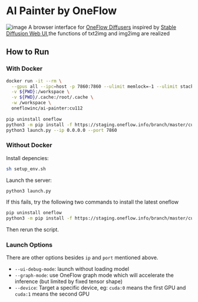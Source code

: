 # AI Painter by OneFlow

![image](https://user-images.githubusercontent.com/76760002/208841976-2b7e1e88-5404-4113-a1e3-02a38e727a9c.png)
A browser interface for [OneFlow Diffusers](https://github.com/Oneflow-Inc/diffusers) inspired by [Stable Diffusion Web UI](https://github.com/AUTOMATIC1111/stable-diffusion-webui),the functions of txt2img and img2img are realized


## How to Run

### With Docker

```bash
docker run -it --rm \
  --gpus all --ipc=host -p 7860:7860 --ulimit memlock=-1 --ulimit stack=67108864 \
  -v ${PWD}:/workspace \
  -v ${PWD}/.cache:/root/.cache \
  -w /workspace \
  oneflowinc/ai-painter:cu112 
  
pip uninstall oneflow
python3 -m pip install -f https://staging.oneflow.info/branch/master/cu112 --pre oneflow
python3 launch.py --ip 0.0.0.0 --port 7860
```

### Without Docker

Install depencies:

```bash
sh setup_env.sh
```

Launch the server:

```bash
python3 launch.py
```
If this fails, try the following two commands to install the latest oneflow
```bash
pip uninstall oneflow
python3 -m pip install -f https://staging.oneflow.info/branch/master/cu112 --pre oneflow
```
Then rerun the script.


### Launch Options

There are other options besides `ip` and `port` mentioned above.

- `--ui-debug-mode`: launch without loading model
- `--graph-mode`: use OneFlow graph mode which will accelerate the inference (but limited by fixed tensor shape)
- `--device`: Target a specific device, eg: `cuda:0` means the first GPU and `cuda:1` means the second GPU


